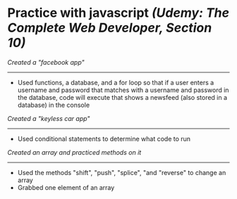 # Practice with javascript *(Udemy: The Complete Web Developer, Section 10)*

*Created a "facebook app"*
******

 - Used functions, a database, and a for loop so that if a user enters a username and password that matches with a username and password in the database, code will execute that shows a newsfeed (also stored in a database) in the console

*Created a "keyless car app"* 
*******

- Used conditional statements to determine what code to run

*Created an array and practiced methods on it*
******

- Used the methods "shift", "push", "splice", "and "reverse" to change an array
- Grabbed one element of an array